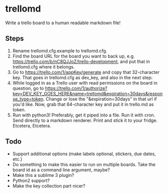 # trellomd

Write a trello board to a human readable markdown file!

## Steps

1. Rename trellomd.cfg.example to trellomd.cfg.
2. Find the board URL for the board you want to back up, e.g. https://trello.com/b/nC8QJJoZ/trello-development, and put that in trellomd.cfg where it belongs.
3. Go to https://trello.com/1/appKey/generate and copy that 32-character key.  That goes in trellomd.cfg as dev_key, and also in the next step:
4. While logged in as a Trello user with read permissions on the board in question, go to https://trello.com/1/authorize?key=DEV_KEY_GOES_HERE&name=trellomd&expiration=30days&response_type=token.  Change or lose the "&expiration=30days" in that url if you'd like.  Now, grab that 64-character key and put it in trello.md as token.
5. Run with python3!  Preferably, get it piped into a file.  Run it with cron.  Send directly to a markdown renderer.  Print and stick it to your fridge.  Etcetera, Etcetera.

## Todo

* Support additional options (make labels optional, stickers, due dates, etc.)
* Do something to make this easier to run on multiple boards.  Take the board id as a command line argument, maybe?
* Make this a sublime 3 plugin?
* Python2 support?
* Make the key collection part nicer?
